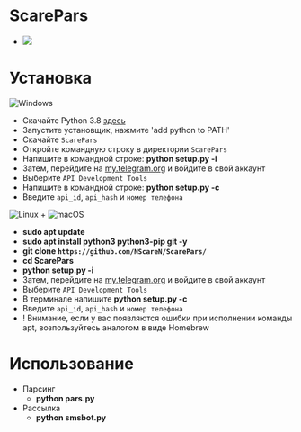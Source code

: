 # ScarePars
* <img src=https://img.shields.io/badge/version-1.2-blue />
# Установка
![Windows](https://img.shields.io/badge/Windows-0078D6?style=for-the-badge&logo=windows&logoColor=white)
  * Скачайте Python 3.8 [здесь](https://www.python.org/downloads/release/python-38)
  * Запустите установщик, нажмите 'add python to PATH'
  * Скачайте `ScarePars`
  * Откройте командную строку в директории `ScarePars`
  * Напишите в командной строке: **python setup.py -i**
  * Затем, перейдите на [my.telegram.org](my.telegram.org) и войдите в свой аккаунт
  * Выберите `API Development Tools`
  * Напишите в командной строке: **python setup.py -c**
  * Введите `api_id`, `api_hash` и `номер телефона`
  
![Linux](https://img.shields.io/badge/Linux-FCC624?style=for-the-badge&logo=linux&logoColor=black) + ![macOS](https://img.shields.io/badge/mac%20os-000000?style=for-the-badge&logo=apple&logoColor=white)
  * **sudo apt update**
  * **sudo apt install python3 python3-pip git -y**
  * **git clone `https://github.com/NScareN/ScarePars/`**
  * **cd ScarePars**
  * **python setup.py -i**
  * Затем, перейдите на [my.telegram.org](my.telegram.org) и войдите в свой аккаунт
  * Выберите `API Development Tools`
  * В терминале напишите **python setup.py -c**
  * Введите `api_id`, `api_hash` и `номер телефона`
  * ! Внимание, если у вас появляются ошибки при исполнении команды apt, возпользуйтесь аналогом в виде Homebrew

# Использование
* Парсинг
  * **python pars.py**
* Рассылка
  * **python smsbot.py**
